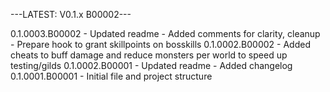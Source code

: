 ---LATEST: V0.1.x B00002---

0.1.0003.B00002
	- Updated readme
	- Added comments for clarity, cleanup
	- Prepare hook to grant skillpoints on bosskills
0.1.0002.B00002
	- Added cheats to buff damage and reduce monsters per world to speed up testing/gilds
0.1.0002.B00001
	- Updated readme
	- Added changelog
0.1.0001.B00001
	- Initial file and project structure